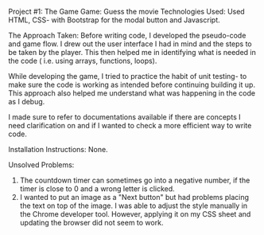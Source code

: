Project #1: The Game
Game: Guess the movie
Technologies Used:
Used HTML, CSS- with Bootstrap for the modal button and Javascript.

The Approach Taken:
Before writing code, I developed the pseudo-code and game flow. I drew out the user interface I had in mind and the steps to be taken by the player. This then helped me in identifying what is needed in the code ( i.e. using arrays, functions, loops).

While developing the game, I tried to practice the habit of unit testing- to make sure the code is working as intended before continuing building it up. This approach also helped me understand what was happening in the code as I debug.

I made sure to refer to documentations available if there are concepts I need clarification on and if I wanted to check a more efficient way to write code.

Installation Instructions:
None.

Unsolved Problems:
1. The countdown timer can sometimes go into a negative number, if the timer is close to 0 and a wrong letter is clicked.
2. I wanted to put an image as a "Next button" but had problems placing the text on top of the image. I was able to adjust the style manually in the Chrome developer tool. However, applying it on my CSS sheet and updating the browser did not seem to work.
